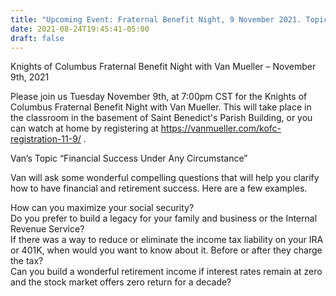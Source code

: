 ```yaml
---
title: "Upcoming Event: Fraternal Benefit Night, 9 November 2021. Topic: “Financial Success Under Any Circumstance”"
date: 2021-08-24T19:45:41-05:00
draft: false
---
```

Knights of Columbus Fraternal Benefit Night with Van Mueller – November 9th, 2021
<!--more-->

Please join us Tuesday November 9th, at 7:00pm CST for the Knights of Columbus Fraternal Benefit Night with Van Mueller. This will take place in the classroom in the basement of Saint Benedict's Parish Building, or you can watch at home by registering at https://vanmueller.com/kofc-registration-11-9/ .

Van’s Topic  “Financial Success Under Any Circumstance”

Van will ask some wonderful compelling questions that will help you clarify how to have financial and retirement success.  Here are a few examples.

How can you maximize your social security?     
Do you prefer to build a legacy for your family and business or the Internal Revenue Service?     
If there was a way to reduce or eliminate the income tax liability on your IRA or 401K, when would you want to know about it.  Before or after they charge the tax?     
Can you build a wonderful retirement income if interest rates remain at zero and the  stock market offers zero return for a decade? 